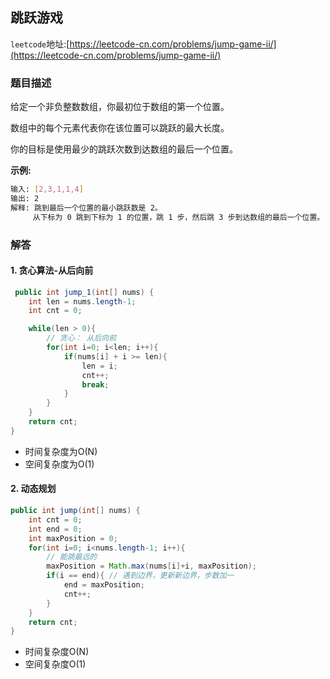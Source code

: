 ## 跳跃游戏

``leetcode``地址:[https://leetcode-cn.com/problems/jump-game-ii/](https://leetcode-cn.com/problems/jump-game-ii/)

### 题目描述

给定一个非负整数数组，你最初位于数组的第一个位置。

数组中的每个元素代表你在该位置可以跳跃的最大长度。

你的目标是使用最少的跳跃次数到达数组的最后一个位置。

**示例:**

``` bash
输入: [2,3,1,1,4]
输出: 2
解释: 跳到最后一个位置的最小跳跃数是 2。
     从下标为 0 跳到下标为 1 的位置，跳 1 步，然后跳 3 步到达数组的最后一个位置。
```

### 解答

#### 1. 贪心算法-从后向前

```java
 public int jump_1(int[] nums) {
    int len = nums.length-1;
    int cnt = 0;

    while(len > 0){
        // 贪心： 从后向前
        for(int i=0; i<len; i++){
            if(nums[i] + i >= len){
                len = i;
                cnt++;
                break;
            }
        }
    }
    return cnt;
}

```

- 时间复杂度为O(N)
- 空间复杂度为O(1)

#### 2. 动态规划

```java
public int jump(int[] nums) {
    int cnt = 0;
    int end = 0;
    int maxPosition = 0;
    for(int i=0; i<nums.length-1; i++){
        // 能跳最远的
        maxPosition = Math.max(nums[i]+i, maxPosition);
        if(i == end){ // 遇到边界，更新新边界，步数加一
            end = maxPosition;
            cnt++;
        }
    }
    return cnt;
}

```

- 时间复杂度O(N)
- 空间复杂度O(1)
